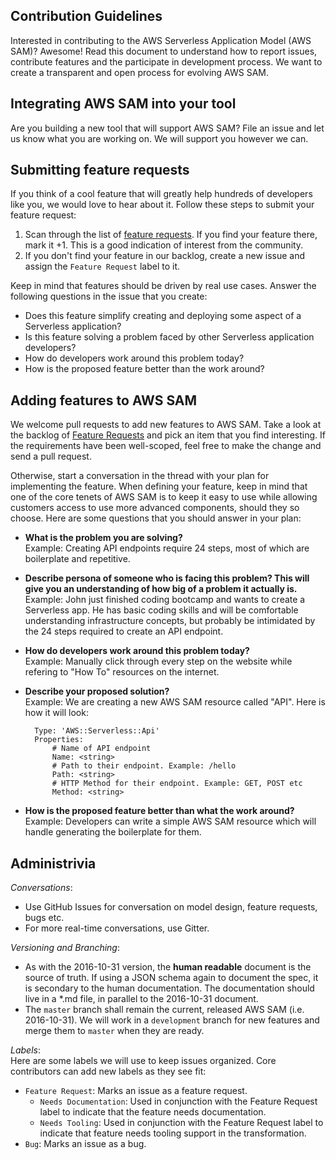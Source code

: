## Contribution Guidelines

Interested in contributing to the AWS Serverless Application Model (AWS SAM)?
Awesome! Read this document to understand how to report issues, contribute
features and the participate in development process. We want to create a
transparent and open process for evolving AWS SAM.

## Integrating AWS SAM into your tool
Are you building a new tool that will support AWS SAM? File an issue and let us
know what you are working on. We will support you however we can.

## Submitting feature requests
If you think of a cool feature that will greatly help hundreds of developers
like you, we would love to hear about it. Follow these steps to submit your
feature request:

1. Scan through the list
   of
   [feature requests](https://github.com/awslabs/serverless-application-specification/labels/feature-request).
   If you find your feature there, mark it +1. This is a good indication of
   interest from the community.
2. If you don't find your feature in our backlog, create a new issue and assign
   the `Feature Request` label to it.

Keep in mind that features should be driven by real use cases. Answer the
following questions in the issue that you create:

- Does this feature simplify creating and deploying some aspect of a Serverless
  application?
- Is this feature solving a problem faced by other Serverless application
  developers?
- How do developers work around this problem today?
- How is the proposed feature better than the work around?

## Adding features to AWS SAM

We welcome pull requests to add new features to AWS SAM. Take a look at the
backlog
of
[Feature Requests](https://github.com/awslabs/serverless-application-specification/labels/feature-request) and
pick an item that you find interesting. If the requirements have been
well-scoped, feel free to make the change and send a pull request.

Otherwise, start a conversation in the thread with your plan for implementing
the feature. When defining your feature, keep in mind that one of the core
tenets of AWS SAM is to keep it easy to use while allowing customers access to
use more advanced components, should they so choose. Here are some questions
that you should answer in your plan:

- **What is the problem you are solving?**  
	Example: Creating API endpoints require 24 steps, most of which are
    boilerplate and repetitive.

- **Describe persona of someone who is facing this problem? This will give you
    an understanding of how big of a problem it actually is.** Example: John
    just finished coding bootcamp and wants to create a Serverless app. He has
    basic coding skills and will be comfortable understanding infrastructure
    concepts, but probably be intimidated by the 24 steps required to create an
    API endpoint.

- **How do developers work around this problem today?**  
    Example: Manually click through every step on the website while refering to
    "How To" resources on the internet.

- **Describe your proposed solution?**  
    Example: We are creating a new AWS SAM resource called "API". Here is how it
    will look:

        Type: 'AWS::Serverless::Api'
        Properties:
            # Name of API endpoint
            Name: <string>
            # Path to their endpoint. Example: /hello
            Path: <string>
            # HTTP Method for their endpoint. Example: GET, POST etc
            Method: <string>


- **How is the proposed feature better than what the work around?**  
	Example: Developers can write a simple AWS SAM resource which will handle
    generating the boilerplate for them.

## Administrivia

*Conversations*:

- Use GitHub Issues for conversation on model design, feature requests, bugs
  etc.
- For more real-time conversations, use Gitter.

*Versioning and Branching*:

- As with the 2016-10-31 version, the **human readable** document is the source
  of truth. If using a JSON schema again to document the spec, it is secondary
  to the human documentation. The documentation should live in a *.md file, in
  parallel to the 2016-10-31 document.
- The `master` branch shall remain the current, released AWS SAM (i.e.
  2016-10-31). We will work in a `development` branch for new features and merge
  them to `master` when they are ready.

*Labels*:  
Here are some labels we will use to keep issues organized. Core contributors can
add new labels as they see fit:
- `Feature Request`: Marks an issue as a feature request.
  - `Needs Documentation`: Used in conjunction with the Feature Request label to
    indicate that the feature needs documentation.
  - `Needs Tooling`: Used in conjunction with the Feature Request label to
    indicate that feature needs tooling support in the transformation.
- `Bug`: Marks an issue as a bug.
